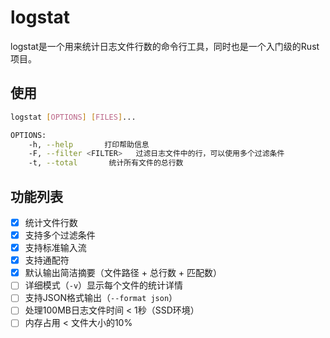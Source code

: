 # logstat

logstat是一个用来统计日志文件行数的命令行工具，同时也是一个入门级的Rust项目。

## 使用
```bash
logstat [OPTIONS] [FILES]...

OPTIONS:
    -h, --help       打印帮助信息
    -F, --filter <FILTER>   过滤日志文件中的行，可以使用多个过滤条件
    -t, --total       统计所有文件的总行数
```

## 功能列表
- [X] 统计文件行数
- [X] 支持多个过滤条件
- [X] 支持标准输入流
- [X] 支持通配符
- [X] 默认输出简洁摘要（文件路径 + 总行数 + 匹配数）
- [ ] 详细模式（`-v`）显示每个文件的统计详情
- [ ] 支持JSON格式输出（`--format json`）
- [ ] 处理100MB日志文件时间 < 1秒（SSD环境）
- [ ] 内存占用 < 文件大小的10%